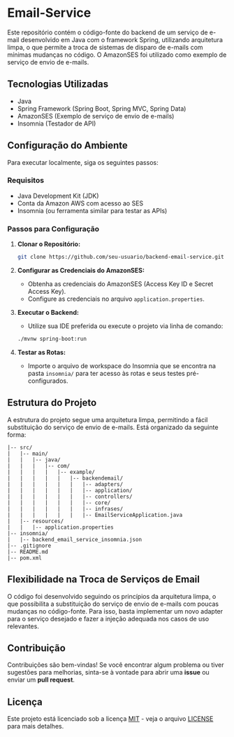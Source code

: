 # Email-Service

Este repositório contém o código-fonte do backend de um serviço de e-mail desenvolvido em Java com o framework Spring, utilizando arquitetura limpa, o que permite a troca de sistemas de disparo de e-mails com mínimas mudanças no código. O AmazonSES foi utilizado como exemplo de serviço de envio de e-mails.

## Tecnologias Utilizadas

- Java
- Spring Framework (Spring Boot, Spring MVC, Spring Data)
- AmazonSES (Exemplo de serviço de envio de e-mails)
- Insomnia (Testador de API)

## Configuração do Ambiente

Para executar localmente, siga os seguintes passos:

### Requisitos

- Java Development Kit (JDK)
- Conta da Amazon AWS com acesso ao SES
- Insomnia (ou ferramenta similar para testar as APIs)

### Passos para Configuração

1. **Clonar o Repositório:**

   ```bash
   git clone https://github.com/seu-usuario/backend-email-service.git
   ```

2. **Configurar as Credenciais do AmazonSES:**

   - Obtenha as credenciais do AmazonSES (Access Key ID e Secret Access Key).
   - Configure as credenciais no arquivo `application.properties`.

3. **Executar o Backend:**

   - Utilize sua IDE preferida ou execute o projeto via linha de comando:

   ```bash
   ./mvnw spring-boot:run
   ```

4. **Testar as Rotas:**

   - Importe o arquivo de workspace do Insomnia que se encontra na pasta `insomnia/` para ter acesso às rotas e seus testes pré-configurados.

## Estrutura do Projeto

A estrutura do projeto segue uma arquitetura limpa, permitindo a fácil substituição do serviço de envio de e-mails. Está organizado da seguinte forma:

```
|-- src/
|   |-- main/
|   |   |-- java/
|   |   |   |-- com/
|   |   |   |   |-- example/
|   |   |   |   |   |-- backendemail/
|   |   |   |   |   |   |-- adapters/
|   |   |   |   |   |   |-- application/
|   |   |   |   |   |   |-- controllers/
|   |   |   |   |   |   |-- core/
|   |   |   |   |   |   |-- infrases/
|   |   |   |   |   |   |-- EmailServiceApplication.java
|   |-- resources/
|   |   |-- application.properties
|-- insomnia/
|   |-- backend_email_service_insomnia.json
|-- .gitignore
|-- README.md
|-- pom.xml
```

## Flexibilidade na Troca de Serviços de Email

O código foi desenvolvido seguindo os princípios da arquitetura limpa, o que possibilita a substituição do serviço de envio de e-mails com poucas mudanças no código-fonte. Para isso, basta implementar um novo adapter para o serviço desejado e fazer a injeção adequada nos casos de uso relevantes.

## Contribuição

Contribuições são bem-vindas! Se você encontrar algum problema ou tiver sugestões para melhorias, sinta-se à vontade para abrir uma **issue** ou enviar um **pull request**.

## Licença

Este projeto está licenciado sob a licença [MIT](https://opensource.org/licenses/MIT) - veja o arquivo [LICENSE](LICENSE) para mais detalhes.
